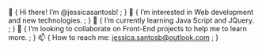 👋 {
     Hi there! I’m @jessicasantosb! ;
 } 
👀 {
     I’m interested in Web development and new technologies. ;
 }
🚀 {
     I’m currently learning Java Script and JQuery. ;
 }
💞️ {
     I’m looking to collaborate on Front-End projects to help me to learn more. ;
}
📫 {
     How to reach me: jessica.santosb@outlook.com ;
}

